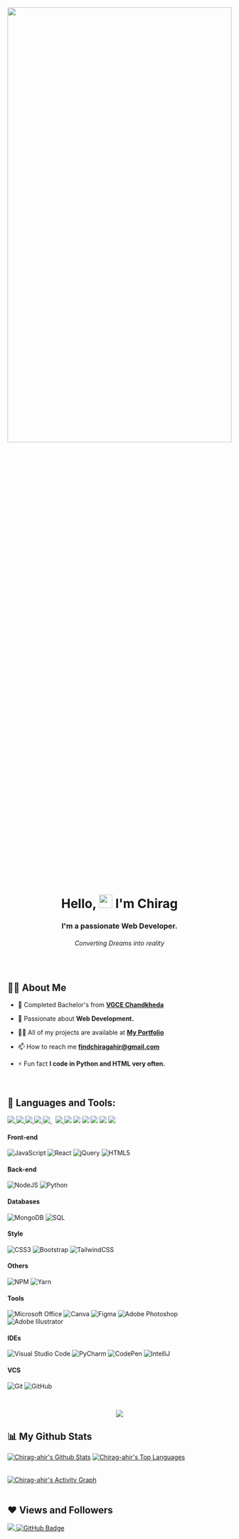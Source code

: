 <!--<img width="100%" height="auto" src="https://i.imgur.com/iXuL1HG.png" height="175px"/>-->

<img width="100%" height="50%" src="https://hypergr.am/wp-content/uploads/2022/06/web-development-2.jpg">


<h1 align="center">Hello, <img src="https://raw.githubusercontent.com/MartinHeinz/MartinHeinz/master/wave.gif" width="30px"> I'm Chirag</h1>
<h3 align="center">I'm a passionate Web Developer.</h3>
<h6 align="center">Converting Dreams into reality</h6>

<br>

## 🙋‍♂️ About Me

- 🔭 Completed Bachelor's from  **[VGCE Chandkheda](https://www.vgecg.ac.in/)**

- 🌱 Passionate about **Web Development.**

- 👨‍💻 All of my projects are available at **[My Portfolio](https://linktr.ee/chiragahir)**

- 📫 How to reach me **findchiragahir@gmail.com**

- ⚡ Fun fact **I code in Python and HTML very often.**


<br>

## 🚀 Languages and Tools:


<p align="left">
    <a href="https://www.w3.org/html/" target="_blank"> <img src="https://img.icons8.com/color/48/000000/html-5.png"/> </a> 
    <a href="https://www.w3schools.com/css/" target="_blank"> <img src="https://img.icons8.com/color/48/000000/css3.png"/> </a> 
    <a href="https://getbootstrap.com" target="_blank"> <img src="https://img.icons8.com/color/48/000000/bootstrap.png"/> </a> 
    <a href="https://www.python.org" target="_blank"> <img src="https://img.icons8.com/color/48/000000/python.png"/> </a> 
    <a style="padding-right:8px;" href="https://www.mysql.com/" target="_blank"> <img src="https://img.icons8.com/fluent/50/000000/mysql-logo.png"/> </a>
    <a href="https://developer.mozilla.org/en-US/docs/Web/JavaScript" target="_blank"> <img src="https://img.icons8.com/color/48/000000/javascript.png"/> </a> 
    <img src="https://img.icons8.com/fluency/48/000000/wordpress.png"/>
    <img src="https://img.icons8.com/officexs/50/000000/php-logo.png"/>
    <img src="https://img.icons8.com/color/48/000000/react-native.png"/>
    <img src="https://img.icons8.com/color/48/000000/tailwindcss.png"/>
    <img src="https://img.icons8.com/color/48/000000/shopify.png"/>
    <img src="https://img.icons8.com/color/48/000000/nodejs.png"/>
</p>

#### Front-end
![JavaScript](https://img.shields.io/badge/javascript-%23323330.svg?style=for-the-badge&logo=javascript&logoColor=%23F7DF1E)
![React](https://img.shields.io/badge/react-%2320232a.svg?style=for-the-badge&logo=react&logoColor=%2361DAFB)
![jQuery](https://img.shields.io/badge/jquery-%230769AD.svg?style=for-the-badge&logo=jquery&logoColor=white)
![HTML5](https://img.shields.io/badge/html5-%23E34F26.svg?style=for-the-badge&logo=html5&logoColor=white)

#### Back-end 
![NodeJS](https://img.shields.io/badge/node.js-6DA55F?style=for-the-badge&logo=node.js&logoColor=white)
![Python](https://img.shields.io/badge/Python-6DA55F?style=for-the-badge&logo=Python&logoColor=white)


#### Databases
![MongoDB](https://img.shields.io/badge/MongoDB-%234ea94b.svg?style=for-the-badge&logo=mongodb&logoColor=white)
![SQL](https://img.shields.io/badge/SQL-%234ea94b.svg?style=for-the-badge&logo=SQL&logoColor=white)



#### Style 
![CSS3](https://img.shields.io/badge/css3-%231572B6.svg?style=for-the-badge&logo=css3&logoColor=white)
![Bootstrap](https://img.shields.io/badge/bootstrap-%23563D7C.svg?style=for-the-badge&logo=bootstrap&logoColor=white)
![TailwindCSS](https://img.shields.io/badge/TailwindCSS-%23563D7C.svg?style=for-the-badge&logo=TailwindCSS&logoColor=white)



#### Others 
![NPM](https://img.shields.io/badge/NPM-%23000000.svg?style=for-the-badge&logo=npm&logoColor=white)
![Yarn](https://img.shields.io/badge/yarn-%232C8EBB.svg?style=for-the-badge&logo=yarn&logoColor=white)
 
#### Tools
![Microsoft Office](https://img.shields.io/badge/Microsoft_Office-D83B01?style=for-the-badge&logo=microsoft-office&logoColor=white)
![Canva](https://img.shields.io/badge/Canva-%2300C4CC.svg?style=for-the-badge&logo=Canva&logoColor=white)
![Figma](https://img.shields.io/badge/figma-%23F24E1E.svg?style=for-the-badge&logo=figma&logoColor=white)
![Adobe Photoshop](https://img.shields.io/badge/adobephotoshop-%2331A8FF.svg?style=for-the-badge&logo=adobephotoshop&logoColor=white)
![Adobe Illustrator](https://img.shields.io/badge/AdobeIllustrator-%23F24E1E.svg?style=for-the-badge&logo=AdobeIllustrator&logoColor=white)


#### IDEs
![Visual Studio Code](https://img.shields.io/badge/Visual%20Studio%20Code-0078d7.svg?style=for-the-badge&logo=visual-studio-code&logoColor=white) 
![PyCharm](https://img.shields.io/badge/pycharm-143?style=for-the-badge&logo=pycharm&logoColor=black&color=black&labelColor=green)
![CodePen](https://img.shields.io/badge/CodePen-white?style=for-the-badge&logo=codepen&logoColor=black)
![IntelliJ](https://img.shields.io/badge/IntelliJ-143?style=for-the-badge&logo=IntelliJ&logoColor=black&color=black&labelColor=blue)


#### VCS
![Git](https://img.shields.io/badge/git-%23F05033.svg?style=for-the-badge&logo=git&logoColor=white)
![GitHub](https://img.shields.io/badge/github-%23121011.svg?style=for-the-badge&logo=github&logoColor=white)


<br/>

<p align="center">
<img src="https://github-readme-streak-stats.herokuapp.com?user=Chirag-ahir&theme=dark&hide_border=true&date_format=j%20M%5B%20Y%5D">
</p>


## 📊 My Github Stats


<div class="container">
     <a href="https://github.com/Chirag-ahir/github-readme-stats"><img alt="Chirag-ahir's Github Stats" src="https://github-readme-stats.vercel.app/api?username=Chirag-ahir&show_icons=true&count_private=true&theme=react&hide_border=true&bg_color=0D1117"/></a>
     <a href="https://github.com/Chirag-ahir/github-readme-stats"><img alt="Chirag-ahir's Top Languages" src="https://github-readme-stats.vercel.app/api/top-langs/?username=Chirag-ahir&langs_count=8&count_private=true&layout=compact&theme=react&hide_border=true&bg_color=0D1117"/></a>
<div>

<br/>
<br/>
<a href="https://github.com/Chirag-ahir/github-readme-activity-graph"><img alt="Chirag-ahir's Activity Graph" src="https://activity-graph.herokuapp.com/graph?username=Chirag-ahir&bg_color=0D1117&color=5BCDEC&line=5BCDEC&point=FFFFFF&hide_border=true" /></a>

<br/>
<br/>

## ❤ Views and Followers
<a href="https://github.com/Meghna-DAS/github-profile-views-counter">
    <img src="https://komarev.com/ghpvc/?username=Chirag-ahir&style=flat">
</a>
<a href="https://github.com/Chirag-ahir?tab=followers"><img src="https://img.shields.io/github/followers/Chirag-ahir?label=Followers&style=social" alt="GitHub Badge">

